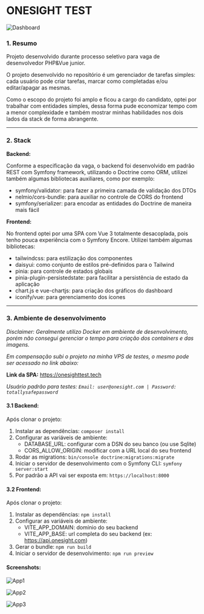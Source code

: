 # ONESIGHT TEST

![Dashboard](https://i.ibb.co/QpWq9Q3/Screenshot-from-2023-08-26-13-40-45.png)

### 1. Resumo

Projeto desenvolvido durante processo seletivo para vaga de desenvolvedor PHP&Vue junior.

O projeto desenvolvido no repositório é um gerenciador de tarefas simples: cada usuário
pode criar tarefas, marcar como completadas e/ou editar/apagar as mesmas.

Como o escopo do projeto foi amplo e ficou a cargo do candidato, optei por trabalhar 
com entidades simples, dessa forma pude economizar tempo com a menor complexidade e
também mostrar minhas habilidades nos dois lados da stack de forma abrangente.

---

### 2. Stack

**Backend:**

Conforme a especificação da vaga, o backend foi desenvolvido em padrão REST 
com Symfony framework, utilizando o Doctrine como ORM, utilizei também algumas bibliotecas
auxiliares, como por exemplo:
- symfony/validator: para fazer a primeira camada de validação dos DTOs
- nelmio/cors-bundle: para auxiliar no controle de CORS do frontend
- symfony/serializer: para encodar as entidades do Doctrine de maneira mais fácil

**Frontend:**

No frontend optei por uma SPA com Vue 3 totalmente desacoplada, pois tenho 
pouca experiência com o Symfony Encore. Utilizei também algumas bibliotecas:
- tailwindcss: para estilização dos componentes
- daisyui: como conjunto de estilos pré-definidos para o Tailwind
- pinia: para controle de estados globais
- pinia-plugin-persistedstate: para facilitar a persistência de estado da aplicação
- chart.js e vue-chartjs: para criação dos gráficos do dashboard
- iconify/vue: para gerenciamento dos ícones

---

### 3. Ambiente de desenvolvimento

*Disclaimer: Geralmente utilizo Docker em ambiente de desenvolvimento, porém não 
consegui gerenciar o tempo para criação dos containers e das imagens.*

*Em compensação subi o projeto na minha VPS de testes, o mesmo pode ser acessado no link abaixo:*

**Link da SPA:** https://onesighttest.tech

*Usuário padrão para testes: ```Email: user@onesight.com | Password: totallysafepassword```*

#### 3.1 Backend:

Após clonar o projeto:
1. Instalar as dependências: ```composer install```
2. Configurar as variáveis de ambiente:
    - DATABASE_URL: configurar com a DSN do seu banco (ou use Sqlite)
    - CORS_ALLOW_ORIGIN: modificar com a URL local do seu frontend
3. Rodar as migrations: ```bin/console doctrine:migrations:migrate```
4. Iniciar o servidor de desenvolvimento com o Symfony CLI: ```symfony server:start```
5. Por padrão a API vai ser exposta em: ```https://localhost:8000```

#### 3.2 Frontend:

Após clonar o projeto:
1. Instalar as dependências: ```npm install```
2. Configurar as variáveis de ambiente:
    - VITE_APP_DOMAIN: domínio do seu backend
    - VITE_APP_BASE: url completa do seu backend (ex: https://api.onesight.com)
3. Gerar o bundle: ```npm run build```
4. Iniciar o servidor de desenvolvimento: ```npm run preview```

#### Screenshots:

![App1](https://i.ibb.co/SrJHQ1r/Screenshot-from-2023-08-26-13-41-04.png)

![App2](https://i.ibb.co/QKvkXys/Screenshot-from-2023-08-26-13-40-55.png)

![App3](https://i.ibb.co/2hS3HbS/Screenshot-from-2023-08-26-13-40-49.png)
